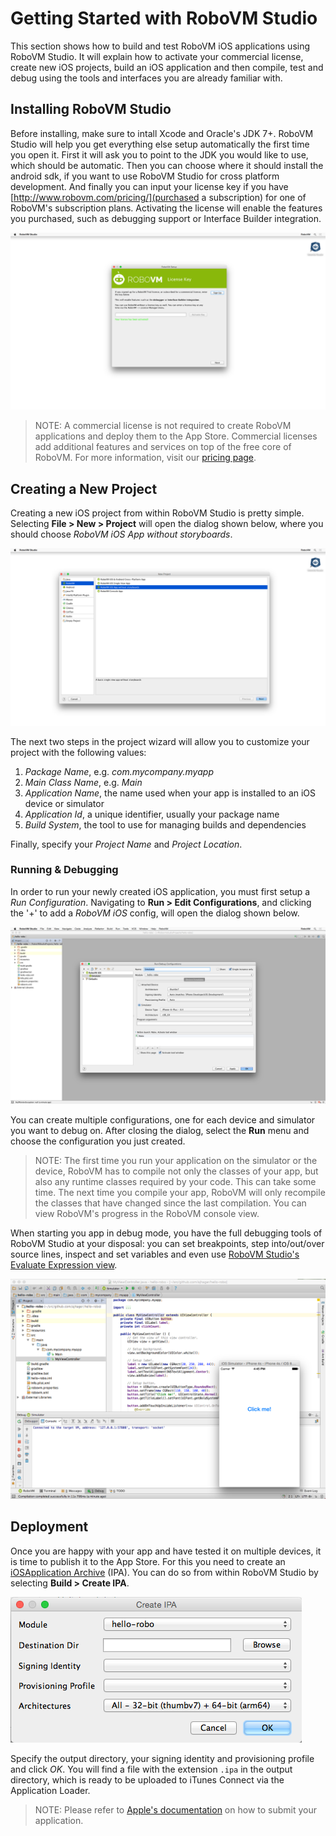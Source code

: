 # Getting Started with RoboVM Studio

This section shows how to build and test RoboVM iOS applications using RoboVM Studio. It will explain how to activate your commercial license, create new iOS projects, build an iOS application and then compile, test and debug using the tools and interfaces you are already familiar with.

## Installing RoboVM Studio

Before installing, make sure to intall Xcode and Oracle's JDK 7+. RoboVM Studio will help you get everything else setup automatically the first time you open it. First it will ask you to point to the JDK you would like to use, which should be automatic. Then you can choose where it should install the android sdk, if you want to use RoboVM Studio for cross platform development. And finally you can input your license key if you have [http://www.robovm.com/pricing/](purchased a subscription) for one of RoboVM's subscription plans. Activating the license will enable the features you purchased, such as debugging support or Interface Builder integration.

![License Manager dialog](images/license-manager.png)

> NOTE: A commercial license is not required to create RoboVM applications and deploy them to the App Store. Commercial licenses add additional features and services on top of the free core of RoboVM. For more information, visit our [pricing page](http://www.robovm.com/pricing/).


## Creating a New Project

Creating a new iOS project from within RoboVM Studio is pretty simple. Selecting __File > New > Project__ will open the dialog shown below, where you should choose _RoboVM iOS App without storyboards_.

![New Project Wizard](images/studio-project-setup.png)

The next two steps in the project wizard will allow you to customize your project with the following values:

1. _Package Name_, e.g. _com.mycompany.myapp_
2. _Main Class Name_, e.g. _Main_
3. _Application Name_, the name used when your app is installed to an iOS device or simulator
4. _Application Id_, a unique identifier, usually your package name
5. _Build System_, the tool to use for managing builds and dependencies

Finally, specify your _Project Name_ and _Project Location_.

### Running & Debugging

In order to run your newly created iOS application, you must first setup a _Run Configuration_. Navigating to __Run > Edit Configurations__, and clicking the '+' to add a _RoboVM iOS_ config, will open the dialog shown below.

![Creating a Run Configuration within RoboVM Studio](images/studio-run-configuration.png)

You can create multiple configurations, one for each device and simulator you want to debug on. After closing the dialog, select the __Run__ menu and choose the configuration you just created.

> NOTE: The first time you run your application on the simulator or the device, RoboVM has to compile not only the classes of your app, but also any runtime classes required by your code. This can take some time. The next time you compile your app, RoboVM will only recompile the classes that have changed since the last compilation. You can view RoboVM's progress in the RoboVM console view.

When starting you app in debug mode, you have the full debugging tools of
RoboVM Studio at your disposal: you can set breakpoints, step into/out/over source
lines, inspect and set variables and even use [RoboVM Studio's Evaluate Expression view](https://www.jetbrains.com/idea/help/evaluating-expressions.html).

![Debugging on the simulator in RoboVM Studio](images/studio-debug-sim.png)

## Deployment

Once you are happy with your app and have tested it on multiple devices, it is time to publish it to the App Store. For this you need to create an [iOSApplication Archive](http://en.wikipedia.org/wiki/.ipa_%28file_extension%29) (IPA). You can do so from within RoboVM Studio by selecting __Build > Create IPA__.

![IPA export for ad-hoc and App Store distribution](images/studio-deploy.png)

Specify the output directory, your signing identity and provisioning profile and click _OK_. You will find a file with the extension `.ipa` in the output directory, which is ready to be uploaded to iTunes Connect via the Application Loader.

> NOTE: Please refer to [Apple's documentation](https://developer.apple.com/library/ios/documentation/LanguagesUtilities/Conceptual/iTunesConnect_Guide/Chapters/SubmittingTheApp.html) on how to submit your application.
